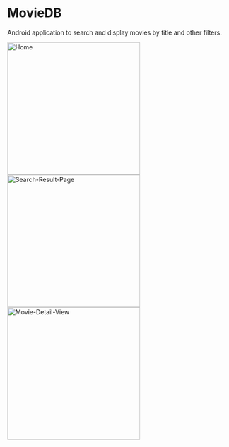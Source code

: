 # MovieDB
Android application to search and display movies by title and other filters.

<p float="left">

<img src="https://user-images.githubusercontent.com/67108859/205989419-109a1dff-44d3-4fc5-bf75-491611cccd26.png" alt="Home" width="300"/>

<img src="https://user-images.githubusercontent.com/67108859/205989437-36e4bca2-c2f8-445e-af2c-dbb67c30f34a.png" alt="Search-Result-Page" width="300"/>

<img src="https://user-images.githubusercontent.com/67108859/205989422-c6ba0caf-51a2-4b84-80ce-9ea139d60cc2.png" alt="Movie-Detail-View" width="300"/>

</p>
